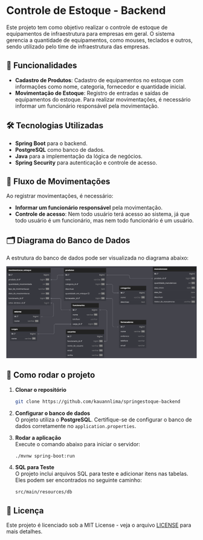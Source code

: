 # Controle de Estoque - Backend  

Este projeto tem como objetivo realizar o controle de estoque de equipamentos de infraestrutura para empresas em geral. O sistema gerencia a quantidade de equipamentos, como mouses, teclados e outros, sendo utilizado pelo time de infraestrutura das empresas.  

## 📌 Funcionalidades  

- **Cadastro de Produtos**: Cadastro de equipamentos no estoque com informações como nome, categoria, fornecedor e quantidade inicial.  
- **Movimentação de Estoque**: Registro de entradas e saídas de equipamentos do estoque. Para realizar movimentações, é necessário informar um funcionário responsável pela movimentação.  

## 🛠 Tecnologias Utilizadas  

- **Spring Boot** para o backend.  
- **PostgreSQL** como banco de dados.  
- **Java** para a implementação da lógica de negócios.  
- **Spring Security** para autenticação e controle de acesso.  

## 🔄 Fluxo de Movimentações  

Ao registrar movimentações, é necessário:  

- **Informar um funcionário responsável** pela movimentação.  
- **Controle de acesso**: Nem todo usuário terá acesso ao sistema, já que todo usuário é um funcionário, mas nem todo funcionário é um usuário.  

## 🗂 Diagrama do Banco de Dados  

A estrutura do banco de dados pode ser visualizada no diagrama abaixo:  

![Diagrama do Banco de Dados](docs/diagrama.png)

## 🚀 Como rodar o projeto  

1. **Clonar o repositório**  
   ```bash
   git clone https://github.com/kauannlima/springestoque-backend
   ```  

2. **Configurar o banco de dados**  
   O projeto utiliza o **PostgreSQL**. Certifique-se de configurar o banco de dados corretamente no `application.properties`.  

3. **Rodar a aplicação**  
   Execute o comando abaixo para iniciar o servidor:  
   ```bash
   ./mvnw spring-boot:run
   ```  

4. **SQL para Teste**  
   O projeto inclui arquivos SQL para teste e adicionar itens nas tabelas. Eles podem ser encontrados no seguinte caminho:  
   ```
   src/main/resources/db
   ```  

## 📜 Licença  

Este projeto é licenciado sob a MIT License - veja o arquivo [LICENSE](LICENSE) para mais detalhes.  
